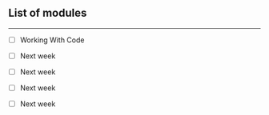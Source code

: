 ## List of modules
 ---
 * [ ] Working With Code

 * [ ] Next week

 * [ ] Next week

 * [ ] Next week

 * [ ] Next week
 

